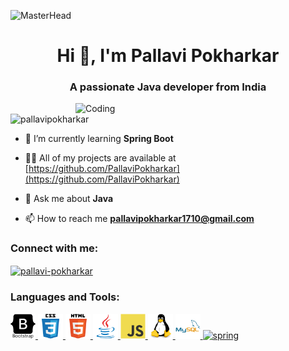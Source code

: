 ![MasterHead](https://newrelic.com/sites/default/files/2021-04/good-programmer-banner-final.jpg)

<h1 align="center">Hi 👋, I'm Pallavi Pokharkar</h1>
<h3 align="center">A passionate Java developer from India</h3>

<img align="right" alt="Coding" width="400" src="https://media.tenor.com/S59bPkT0pqcAAAAC/programming.gif" >

<p align="left"> <img src="https://komarev.com/ghpvc/?username=pallavipokharkar&label=Profile%20views&color=0e75b6&style=flat" alt="pallavipokharkar" /> </p>

- 🌱 I’m currently learning **Spring Boot**

- 👨‍💻 All of my projects are available at [https://github.com/PallaviPokharkar](https://github.com/PallaviPokharkar)

- 💬 Ask me about **Java**

- 📫 How to reach me **pallavipokharkar1710@gmail.com**

<h3 align="left">Connect with me:</h3>
<p align="left">
<a href="https://linkedin.com/in/pallavi-pokharkar" target="blank"><img align="center" src="https://raw.githubusercontent.com/rahuldkjain/github-profile-readme-generator/master/src/images/icons/Social/linked-in-alt.svg" alt="pallavi-pokharkar" height="30" width="40" /></a>
</p>

<h3 align="left">Languages and Tools:</h3>
<p align="left"> <a href="https://getbootstrap.com" target="_blank" rel="noreferrer"> <img src="https://raw.githubusercontent.com/devicons/devicon/master/icons/bootstrap/bootstrap-plain-wordmark.svg" alt="bootstrap" width="40" height="40"/> </a> <a href="https://www.w3schools.com/css/" target="_blank" rel="noreferrer"> <img src="https://raw.githubusercontent.com/devicons/devicon/master/icons/css3/css3-original-wordmark.svg" alt="css3" width="40" height="40"/> </a> <a href="https://www.w3.org/html/" target="_blank" rel="noreferrer"> <img src="https://raw.githubusercontent.com/devicons/devicon/master/icons/html5/html5-original-wordmark.svg" alt="html5" width="40" height="40"/> </a> <a href="https://www.java.com" target="_blank" rel="noreferrer"> <img src="https://raw.githubusercontent.com/devicons/devicon/master/icons/java/java-original.svg" alt="java" width="40" height="40"/> </a> <a href="https://developer.mozilla.org/en-US/docs/Web/JavaScript" target="_blank" rel="noreferrer"> <img src="https://raw.githubusercontent.com/devicons/devicon/master/icons/javascript/javascript-original.svg" alt="javascript" width="40" height="40"/> </a> <a href="https://www.linux.org/" target="_blank" rel="noreferrer"> <img src="https://raw.githubusercontent.com/devicons/devicon/master/icons/linux/linux-original.svg" alt="linux" width="40" height="40"/> </a> <a href="https://www.mysql.com/" target="_blank" rel="noreferrer"> <img src="https://raw.githubusercontent.com/devicons/devicon/master/icons/mysql/mysql-original-wordmark.svg" alt="mysql" width="40" height="40"/> </a> <a href="https://spring.io/" target="_blank" rel="noreferrer"> <img src="https://www.vectorlogo.zone/logos/springio/springio-icon.svg" alt="spring" width="40" height="40"/> </a> </p>


